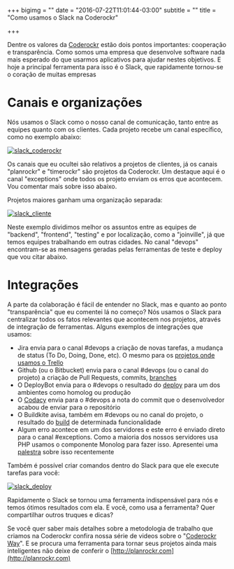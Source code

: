 +++
bigimg = ""
date = "2016-07-22T11:01:44-03:00"
subtitle = ""
title = "Como usamos o Slack na Coderockr"

+++

Dentre os valores da [Coderockr](http://coderockr.com) estão dois pontos importantes: cooperação e transparência. Como somos uma empresa que desenvolve software nada mais esperado do que usarmos aplicativos para ajudar nestes objetivos. E hoje a principal ferramenta para isso é o Slack, que rapidamente tornou-se o coração de muitas empresas

<!--more-->

# Canais e organizações 

Nós usamos o Slack como o nosso canal de comunicação, tanto entre as equipes quanto com os clientes. Cada projeto recebe um canal específico, como no exemplo abaixo:

[![slack_coderockr](/images/posts/slack_coderockr.png)](/images/posts/slack_coderockr.png) 

Os canais que eu ocultei são relativos a projetos de clientes, já os canais "planrockr" e "timerockr" são projetos da Coderockr. Um destaque aqui é o canal "exceptions" onde todos os projeto enviam os erros que acontecem. Vou comentar mais sobre isso abaixo. 

Projetos maiores ganham uma organização separada:

[![slack_cliente](/images/posts/slack_cliente.png)](/images/posts/slack_cliente.png) 

Neste exemplo dividimos melhor os assuntos entre as equipes de "backend", "frontend", "testing" e por localização, como a "joinville", já que temos equipes trabalhando em outras cidades. No canal "devops" encontram-se as mensagens geradas pelas ferramentas de teste e deploy que vou citar abaixo. 

# Integrações

A parte da colaboração é fácil de entender no Slack, mas e quanto ao ponto "transparência" que eu comentei lá no começo? Nós usamos o Slack para centralizar todos os fatos relevantes que acontecem nos projetos, através de integração de ferramentas. Alguns exemplos de integrações que usamos:

- Jira envia para o canal #devops a criação de novas tarefas, a mudança de status (To Do, Doing, Done, etc). O mesmo para os [projetos onde usamos o Trello](https://www.youtube.com/watch?v=oybYF8XhXjs&index=2&list=PLkS5lYehKysZhw1prsoZQhiVfbYA5fEGz)
- Github (ou o Bitbucket) envia para o canal #devops (ou o canal do projeto) a criação de Pull Requests, commits, [branches](https://www.youtube.com/watch?v=0JDFcT3uCSs&index=3&list=PLkS5lYehKysZhw1prsoZQhiVfbYA5fEGz)
- O DeployBot envia para o #devops o resultado do [deploy](https://www.youtube.com/watch?v=5fiVaCszbDs&index=7&list=PLkS5lYehKysZhw1prsoZQhiVfbYA5fEGz) para um dos ambientes como homolog ou produção
- O [Codacy](https://www.youtube.com/watch?v=0sVeYpUiJig&index=4&list=PLkS5lYehKysZhw1prsoZQhiVfbYA5fEGz) envia para o #devops a nota do commit que o desenvolvedor acabou de enviar para o repositório
- O Buildkite avisa, também em #devops ou no canal do projeto, o resultado do [build](https://www.youtube.com/watch?v=TpeOwCzsVKg&index=6&list=PLkS5lYehKysZhw1prsoZQhiVfbYA5fEGz) de determinada funcionalidade
- Algum erro acontece em um dos servidores e este erro é enviado direto para o canal #exceptions. Como a maioria dos nossos servidores usa PHP usamos o componente Monolog para fazer isso. Apresentei uma [palestra](http://www.slideshare.net/eminetto/lets-log) sobre isso recentemente

Também é possível criar comandos dentro do Slack para que ele execute tarefas para você:

[![slack_deploy](/images/posts/slack_deploy.png)](/images/posts/slack_deploy.png) 

Rapidamente o Slack se tornou uma ferramenta indispensável para nós e temos ótimos resultados com ela. E você, como usa a ferramenta? Quer compartilhar outros truques e dicas?

Se você quer saber mais detalhes sobre a metodologia de trabalho que criamos na Coderockr confira nossa série de videos sobre o "[Coderockr Way](https://www.youtube.com/playlist?list=PLkS5lYehKysZhw1prsoZQhiVfbYA5fEGz)". E se procura uma ferramenta para tornar seus projetos ainda mais inteligentes não deixe de conferir o [http://planrockr.com](http://planrockr.com)


